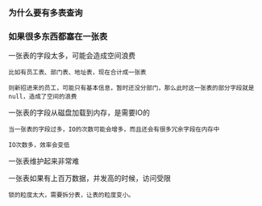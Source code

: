 ### 为什么要有多表查询

### 如果很多东西都塞在一张表

一张表的字段太多，可能会造成空间浪费

    比如有员工表、部门表、地址表，现在合计成一张表

    则新招进来的员工，可能只有基本信息，暂时还没分部门，那么此时这一张表的部分字段就是null，造成了空间的浪费

一张表的字段从磁盘加载到内存，是需要IO的

    当一张表的字段过多，IO的次数可能会增多，而且还会有很多冗余字段在内存中

    IO次数多，效率会变低

一张表维护起来非常难


一张表如果有上百万数据，并发高的时候，访问受限

    锁的粒度太大，需要拆分表，让表的粒度变小。

    